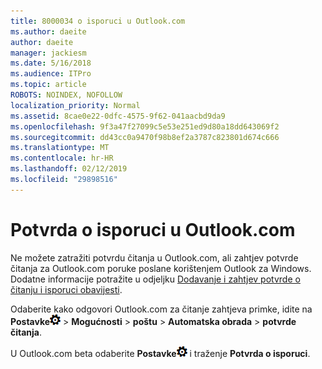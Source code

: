 ```yaml
---
title: 8000034 o isporuci u Outlook.com
ms.author: daeite
author: daeite
manager: jackiesm
ms.date: 5/16/2018
ms.audience: ITPro
ms.topic: article
ROBOTS: NOINDEX, NOFOLLOW
localization_priority: Normal
ms.assetid: 8cae0e22-0dfc-4575-9f62-041aacbd9da9
ms.openlocfilehash: 9f3a47f27099c5e53e251ed9d80a18dd643069f2
ms.sourcegitcommit: dd43cc0a9470f98b8ef2a3787c823801d674c666
ms.translationtype: MT
ms.contentlocale: hr-HR
ms.lasthandoff: 02/12/2019
ms.locfileid: "29898516"
---
```

# <a name="read-receipts-in-outlookcom"></a>Potvrda o isporuci u Outlook.com

Ne možete zatražiti potvrdu čitanja u Outlook.com, ali zahtjev potvrde čitanja za Outlook.com poruke poslane korištenjem Outlook za Windows. Dodatne informacije potražite u odjeljku [Dodavanje i zahtjev potvrde o čitanju i isporuci obavijesti](https://go.microsoft.com/fwlink/p/?linkid=874355).
  
Odaberite kako odgovori Outlook.com za čitanje zahtjeva primke, idite na **Postavke**![postavke](media/f4b2e798-fff1-4a14-931f-5677a4543b58.png) \> **Mogućnosti** \> **poštu** \> **Automatska obrada** \> **potvrde čitanja**. 
  
U Outlook.com beta odaberite **Postavke**![postavke](media/f4b2e798-fff1-4a14-931f-5677a4543b58.png) i traženje **Potvrda o isporuci**. 
  

